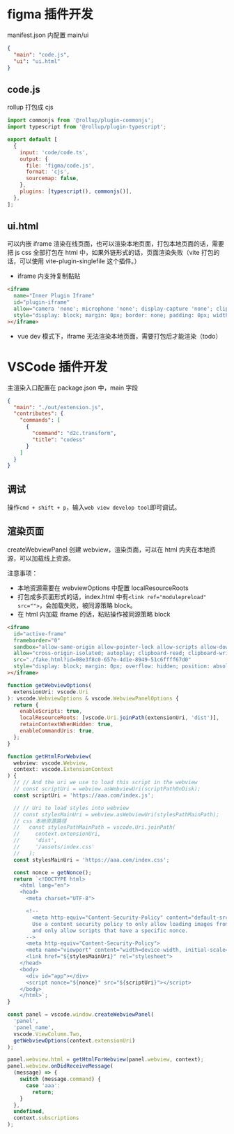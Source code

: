 # figma 插件开发

manifest.json 内配置 main/ui

```json
{
  "main": "code.js",
  "ui": "ui.html"
}
```

## code.js

rollup 打包成 cjs

```js
import commonjs from '@rollup/plugin-commonjs';
import typescript from '@rollup/plugin-typescript';

export default [
  {
    input: 'code/code.ts',
    output: {
      file: 'figma/code.js',
      format: 'cjs',
      sourcemap: false,
    },
    plugins: [typescript(), commonjs()],
  },
];
```

## ui.html

可以内嵌 iframe 渲染在线页面，也可以渲染本地页面，打包本地页面的话，需要把 js css 全部打包在 html 中，如果外链形式的话，页面渲染失败（vite 打包的话，可以使用 vite-plugin-singlefile 这个插件。）

- iframe 内支持复制黏贴

```html
<iframe
  name="Inner Plugin Iframe"
  id="plugin-iframe"
  allow="camera 'none'; microphone 'none'; display-capture 'none'; clipboard-write 'none'"
  style="display: block; margin: 0px; border: none; padding: 0px; width: 100%; height: 100%; background-color: white;"
></iframe>
```

- vue dev 模式下，iframe 无法渲染本地页面，需要打包后才能渲染（todo）

# VSCode 插件开发

主渲染入口配置在 package.json 中，main 字段

```json
{
  "main": "./out/extension.js",
  "contributes": {
    "commands": [
      {
        "command": "d2c.transform",
        "title": "codess"
      }
    ]
  }
}
```

## 调试

操作`cmd + shift + p`，输入`web view develop tool`即可调试。

## 渲染页面

createWebviewPanel 创建 webview，渲染页面，可以在 html 内夹在本地资源，可以加载线上资源。

注意事项：

- 本地资源需要在 webviewOptions 中配置 localResourceRoots
- 打包成多页面形式的话，index.html 中有`<link ref="modulepreload" src="">`，会加载失败，被同源策略 block。
- 在 html 内加载 iframe 的话，粘贴操作被同源策略 block

```html
<iframe
  id="active-frame"
  frameborder="0"
  sandbox="allow-same-origin allow-pointer-lock allow-scripts allow-downloads allow-forms"
  allow="cross-origin-isolated; autoplay; clipboard-read; clipboard-write;"
  src="./fake.html?id=08e3f8c0-657e-4d1e-8949-51c6ffff67d0"
  style="display: block; margin: 0px; overflow: hidden; position: absolute; width: 100%; height: 100%; visibility: visible;"
></iframe>
```

```js
function getWebviewOptions(
  extensionUri: vscode.Uri
): vscode.WebviewOptions & vscode.WebviewPanelOptions {
  return {
    enableScripts: true,
    localResourceRoots: [vscode.Uri.joinPath(extensionUri, 'dist')],
    retainContextWhenHidden: true,
    enableCommandUris: true,
  };
}

function getHtmlForWebview(
  webview: vscode.Webview,
  context: vscode.ExtensionContext
) {
  // // And the uri we use to load this script in the webview
  // const scriptUri = webview.asWebviewUri(scriptPathOnDisk);
  const scriptUri = 'https://aaa.com/index.js';

  // // Uri to load styles into webview
  // const stylesMainUri = webview.asWebviewUri(stylesPathMainPath);
  // css 本地资源路径
  //   const stylesPathMainPath = vscode.Uri.joinPath(
  //     context.extensionUri,
  //     'dist',
  //     '/assets/index.css'
  //   );
  const stylesMainUri = 'https://aaa.com/index.css';

  const nonce = getNonce();
  return `<!DOCTYPE html>
    <html lang="en">
    <head>
      <meta charset="UTF-8">

      <!--
        <meta http-equiv="Content-Security-Policy" content="default-src 'none';">
        Use a content security policy to only allow loading images from https or from our extension directory,
        and only allow scripts that have a specific nonce.
      -->
      <meta http-equiv="Content-Security-Policy">
      <meta name="viewport" content="width=device-width, initial-scale=1.0">
      <link href="${stylesMainUri}" rel="stylesheet">
    </head>
    <body>
      <div id="app"></div>
      <script nonce="${nonce}" src="${scriptUri}"></script>
    </body>
    </html>`;
}

const panel = vscode.window.createWebviewPanel(
  'panel',
  'panel_name',
  vscode.ViewColumn.Two,
  getWebviewOptions(context.extensionUri)
);

panel.webview.html = getHtmlForWebview(panel.webview, context);
panel.webview.onDidReceiveMessage(
  (message) => {
    switch (message.command) {
      case 'aaa':
        return;
    }
  },
  undefined,
  context.subscriptions
);
```
